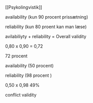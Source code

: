 
[[Psykolingvistik]]

availability (kun 90 procent prissætning)

reliability (kun 80 proent kan man læse)


avilabiliyty + reliability = Overall validity 

0,80 x 0,90 = 0,72

72 procent



availability (50 procent) 

reliability (98 procent )

0,50 x 0,98
49%


conflict validity


